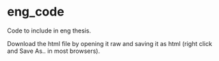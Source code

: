 # eng_code
Code to include in eng thesis.

Download the html file by opening it raw and saving it as html (right click and Save As.. in most browsers). 
